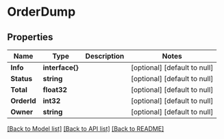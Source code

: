 # OrderDump

## Properties
Name | Type | Description | Notes
------------ | ------------- | ------------- | -------------
**Info** | **interface{}** |  | [optional] [default to null]
**Status** | **string** |  | [optional] [default to null]
**Total** | **float32** |  | [optional] [default to null]
**OrderId** | **int32** |  | [optional] [default to null]
**Owner** | **string** |  | [optional] [default to null]

[[Back to Model list]](../README.md#documentation-for-models) [[Back to API list]](../README.md#documentation-for-api-endpoints) [[Back to README]](../README.md)


